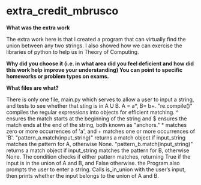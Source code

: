 # extra_credit_mbrusco
**What was the extra work**

The extra work here is that I created a program that can virtually find the union between any two strings. I also showed how we can exercise the libraries of python to help us in Theory of Computing. 

**Why did you choose it (i.e. in what area did you feel deficient and how did this work help improve your understanding) You can point to specific homeworks or problem types on exams.**

**What files are what?**

There is only one file, main.py which serves to allow a user to input a string, and tests to see whether that sting is in A U B. A = a*, B= b+. "re.compile()" compiles the regular expressions into objects for efficient matching. ^ ensures the match starts at the beginning of the string and $ ensures the match ends at the end of the string, both known as "anchors." * matches zero or more occurrences of 'a', and + matches one or more occurrences of 'B'. "pattern_a.match(input_string)" returns a match object if input_string matches the pattern for A, otherwise None. "pattern_b.match(input_string)" returns a match object if input_string matches the pattern for B, otherwise None. The condition checks if either pattern matches, returning True if the input is in the union of A and B, and False otherwise. the Program also prompts the user to enter a string. Calls is_in_union with the user’s input, then prints whether the input belongs to the union of A and B.

